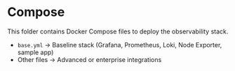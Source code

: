 # Compose

This folder contains Docker Compose files to deploy the observability stack.

- `base.yml` → Baseline stack (Grafana, Prometheus, Loki, Node Exporter, sample app)
- Other files → Advanced or enterprise integrations
